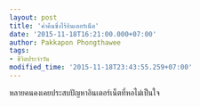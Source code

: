 ```yaml
---
layout: post
title: 'ค่ำคืนซึ่งไร้อินเตอร์เน็ต'
date: '2015-11-18T16:21:00.000+07:00'
author: Pakkapon Phongthawee
tags:
- ชีวิตประจำวัน
modified_time: '2015-11-18T23:43:55.259+07:00'
---
```

หลายคนคงเคยประสบปัญหาอินเตอร์เน็ตที่หอไม่เป็นใจ
